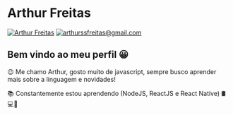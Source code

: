 # Arthur Freitas

[![Arthur Freitas](https://img.shields.io/badge/-Linkedin-blue?style=flat-square&logo=Linkedin&logoColor=white&url=https://www.linkedin.com/in/arthurssfreitas/)](https://www.linkedin.com/in/arthurssfreitas/)
[![arthurssfreitas@gmail.com](https://img.shields.io/badge/-Email-c14438?style=flat-square&logo=Gmail&logoColor=white&link=mailto:arthurssfreitas@gmail.com)](mailto:arthurssfreitas@gmail.com)

## Bem vindo ao meu perfil 😀

😉 Me chamo Arthur, gosto muito de javascript, sempre busco aprender mais sobre a linguagem e novidades!

📚 Constantemente estou aprendendo (NodeJS, ReactJS e React Native) 🛢💻📱
